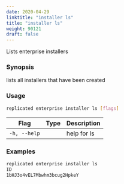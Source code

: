 ```yaml
---
date: 2020-04-29
linktitle: "installer ls"
title: "installer ls"
weight: 90121
draft: false
---
```


Lists enterprise installers

### Synopsis

lists all installers that have been created

### Usage
```bash
replicated enterprise installer ls [flags]
```


| Flag                  | Type   | Description |
|-----------------------|--------|-------------|
| `-h, --help` | | help for ls |

### Examples

```bash
replicated enterprise installer ls
ID
1bHJ3o4vEL7Mbwhm3bcug2HpkeY
```

